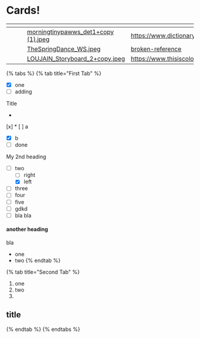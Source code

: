# Cards!

<table data-view="cards"><thead><tr><th></th><th></th><th></th><th data-hidden data-card-cover data-type="files"></th><th data-hidden data-card-target data-type="content-ref"></th></tr></thead><tbody><tr><td></td><td></td><td></td><td><a href=".gitbook/assets/morningtinypawws_det1+copy (1).jpeg">morningtinypawws_det1+copy (1).jpeg</a></td><td><a href="https://www.dictionary.com/browse/colossal">https://www.dictionary.com/browse/colossal</a></td></tr><tr><td></td><td></td><td></td><td><a href=".gitbook/assets/TheSpringDance_WS.jpeg">TheSpringDance_WS.jpeg</a></td><td><a href="broken-reference/">broken-reference</a></td></tr><tr><td></td><td></td><td></td><td><a href=".gitbook/assets/LOUJAIN_Storyboard_2+copy.jpeg">LOUJAIN_Storyboard_2+copy.jpeg</a></td><td><a href="https://www.thisiscolossal.com/">https://www.thisiscolossal.com/</a></td></tr></tbody></table>

{% tabs %}
{% tab title="First Tab" %}
* [x] one
* [ ] adding

Title

*
[x]   * [ ] a
  * [x] b
  * [ ] done

My 2nd heading

* [ ] two
  * [ ] right
  * [x] left
* [ ] three
* [ ] four
* [ ] five
* [ ] gdkd
* [ ] bla bla

#### another heading



&#x20;

bla&#x20;

* one
* two
{% endtab %}

{% tab title="Second Tab" %}
1. one
2. two
3.

## title
{% endtab %}
{% endtabs %}

